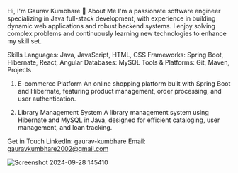 Hi, I'm Gaurav Kumbhare 👋
About Me
I'm a passionate software engineer specializing in Java full-stack development, with experience in building dynamic web applications and robust backend systems. I enjoy solving complex problems and continuously learning new technologies to enhance my skill set.

Skills
Languages: Java, JavaScript, HTML, CSS
Frameworks: Spring Boot, Hibernate, React, Angular
Databases: MySQL
Tools & Platforms: Git, Maven, 
Projects
1. E-commerce Platform
An online shopping platform built with Spring Boot and Hibernate, featuring product management, order processing, and user authentication.

2. Library Management System
A library management system using Hibernate and MySQL in Java, designed for efficient cataloging, user management, and loan tracking.

Get in Touch
LinkedIn: gaurav-kumbhare
Email: gauravkumbhare2002@gmail.com


![Screenshot 2024-09-28 145410](https://github.com/user-attachments/assets/f2340843-efc7-4af0-a240-92379f01d155)


